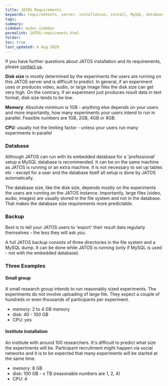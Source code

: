 ```yaml
---
title: JATOS Requirements
keywords: requiremtents, server, installation, install, MySQL, database, disk, memory, CPU
tags:
summary: 
sidebar: mydoc_sidebar
permalink: JATOS-requirments.html
folder:
toc: true
last_updated: 6 Aug 2020
---
```


If you have further questions about JATOS installation and its requirements, please [contact us](Contact-us.html). 

**Disk size** is mostly determined by the experiments the users are running on this JATOS server and is difficult to predict. In general, if an experiment uses or produces video, audio, or large image files the disk size can get very high. On the contrary, if an experiment just produces result data in text format, disk size tends to be low.

**Memory**: Absolute minimum is 1GB - anything else depends on your users and more importantly, how many experiments your users intend to run in parallel. Feasible numbers are 1GB, 2GB, 4GB or 8GB.

**CPU**: usually not the limiting factor - unless your users run many experiments in parallel

### Database

Although JATOS can run with its embedded database for a 'professional' setup a MySQL database is recommended. It can be on the same machine as JATOS is running or an extra machine. It is not necessary to set up tables etc - except for a user and the database itself all setup is done by JATOS automatically.

The database size, like the disk size, depends mostly on the experiments the users are running on the JATOS instance. Importantly, large files (video, audio, images) are usually stored in the file system and not in the database. That makes the database size requirements more predictable.

### Backup

Best is to tell your JATOS users to 'export' their result data regularly themselves - the less they will ask you.

A full JATOS backup consists of three directories in the file system and a MySQL dump. It can be done while JATOS is running (only if MySQL is used - not with the embedded database).

### Three Examples

#### Small group

A small research group intends to run reasonably sized experiments. The experiments do not involve uploading of large file. They expect a couple of hundreds or even thousands of participants per experiment. 

* memory: 2 to 4 GB memory
* disk: 40 - 100 GB
* CPU: yes

#### Institute installation

An institute with around 100 researchers. It's difficult to predict what size the experiments will be. Participant recruitment might happen via social networks and it is to be expected that many experiments will be started at the same time.

* memory: 8 GB
* disk: 100 GB - x TB (reasonable numbers are 1, 2, 4)
* CPU: 4